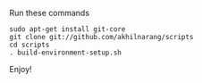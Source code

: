 Run these commands
```
sudo apt-get install git-core
git clone git://github.com/akhilnarang/scripts
cd scripts
. build-environment-setup.sh
```
Enjoy!

